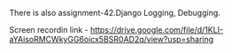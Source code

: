 There is also assignment-42.Django Logging, Debugging.

Screen recordin link -  https://drive.google.com/file/d/1KLI-aYAisoRMCWkyGG6oicx5BSR0AD2q/view?usp=sharing
